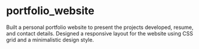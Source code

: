 # portfolio_website
 Built a personal portfolio website to present the projects developed, resume, and contact details.  Designed a responsive layout for the website using CSS grid and a minimalistic design style.

